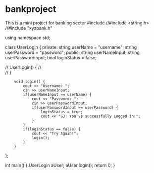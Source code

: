 # bankproject
This is a mini project for banking sector
#include <iostream>
//#include <string.h>
//#include "xyzbank.h"

using namespace std;

class UserLogin {
	private:
		string userName = "username";
		string userPassword = "password";
	public:
		string userNameInput;
		string userPasswordInput;
		bool loginStatus = false;

//		UserLogin() {
//			
//		}

		void login() {
			cout << "Username: ";
			cin >> userNameInput;
			if(userNameInput == userName) {
				cout << "Password: ";
				cin >> userPasswordInput;
				if(userPasswordInput == userPassword) {
					loginStatus = true;
					cout << "GJ! You've successfully Logged in!";
				}
			}
			if(loginStatus == false) {
				cout << "Try Again!";
				login();
			}
		}
};

int main()
{
	UserLogin aUser;
	aUser.login();
	return 0;
}
